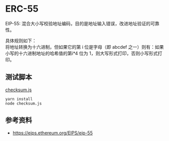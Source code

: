 # ERC-55
EIP-55: 混合大小写校验地址编码，目的是地址输入错误，改进地址验证的可靠性。

具体规则如下：  
将地址转换为十六进制，但如果它的第 i 位是字母（即 abcdef 之一）则有：如果小写的十六进制地址的哈希值的第i*4 位为 1，则大写形式打印，否则小写形式打印。

## 测试脚本
[checksum.js](./checksum.js)  
```
yarn install
node checksum.js
```

## 参考资料
- https://eips.ethereum.org/EIPS/eip-55